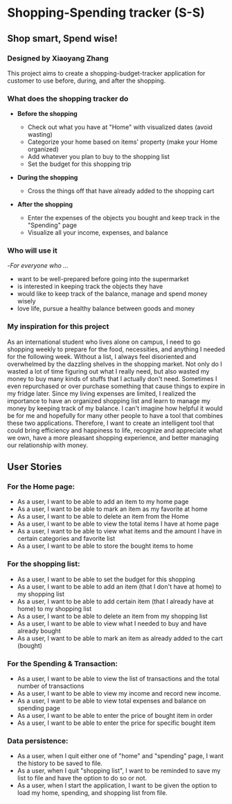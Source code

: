 # Shopping-Spending tracker (S-S)

## Shop smart, Spend wise!

### Designed by Xiaoyang Zhang 


This project aims to create a shopping-budget-tracker application for customer to use 
before, during, and after the shopping.

### What does the shopping tracker do
- **Before the shopping**
  - Check out what you have at "Home" with visualized dates (avoid wasting)
  - Categorize your home based on items' property (make your Home organized)
  - Add whatever you plan to buy to the shopping list
  - Set the budget for this shopping trip
  
- **During the shopping**
  - Cross the things off that have already added to the shopping cart
  
- **After the shopping**
  - Enter the expenses of the objects you bought and keep track in the "Spending" page
  - Visualize all your income, expenses, and balance

### Who will use it

-*For everyone who ...*
- want to be well-prepared before going into the supermarket
- is interested in keeping track the objects they have
- would like to keep track of the balance, manage and spend money wisely
- love life, pursue a healthy balance between goods and money

### My inspiration for this project

As an international student who lives alone on campus, I need to go shopping weekly to prepare for the food, necessities,
and anything I needed for the following week. Without a list, I always feel disoriented and overwhelmed by the dazzling 
shelves in the shopping market. Not only do I wasted a lot of time figuring out what I really need, but also wasted my 
money to buy many kinds of stuffs that I actually don't need. Sometimes I even repurchased or over purchase something 
that cause things to expire in my fridge later. Since my living expenses are limited, I realized the importance to have
an organized shopping list and learn to manage my money by keeping track of my balance. I can't imagine how helpful it 
would be for me and hopefully for many other people to have a tool that combines these two applications. Therefore, 
I want to create an intelligent tool that could bring efficiency and happiness to life, recognize and appreciate what we 
own, have a more pleasant shopping experience, and better managing our relationship with money.


## User Stories
### For the Home page:
- As a user, I want to be able to add an item to my home page
- As a user, I want to be able to mark an item as my favorite at home
- As a user, I want to be able to delete an item from the Home
- As a user, I want to be able to view the total items I have at home page
- As a user, I want to be able to view what items and the amount I have in certain categories and favorite list
- As a user, I want to be able to store the bought items to home

### For the shopping list:
- As a user, I want to be able to set the budget for this shopping
- As a user, I want to be able to add an item (that I don't have at home) to my shopping list
- As a user, I want to be able to add certain item (that I already have at home) to my shopping list
- As a user, I want to be able to delete an item from my shopping list
- As a user, I want to be able to view what I needed to buy and have already bought
- As a user, I want to be able to mark an item as already added to the cart (bought)

### For the Spending & Transaction:
- As a user, I want to be able to view the list of transactions and the total number of transactions
- As a user, I want to be able to view my income and record new income.
- As a user, I want to be able to view total expenses and balance on spending page
- As a user, I want to be able to enter the price of bought item in order
- As a user, I want to be able to enter the price for specific bought item

### Data persistence:
- As a user, when I quit either one of "home" and "spending" page, 
  I want the history to be saved to file. 
- As a user, when I quit "shopping list", 
  I want to be reminded to save my list to file and have the option to do so or not.
- As a user, when I start the application, 
  I want to be given the option to load my home, spending, and shopping list from file.